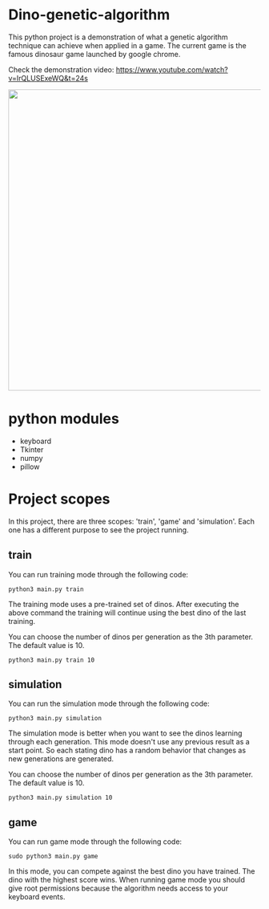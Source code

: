 # Dino-genetic-algorithm
This python project is a demonstration of what a genetic algorithm technique can achieve when applied in a game. The current game is the famous dinosaur game launched by google chrome.

Check the demonstration video: https://www.youtube.com/watch?v=IrQLUSExeWQ&t=24s

<img src="https://user-images.githubusercontent.com/42742621/69763661-a6b09b00-114c-11ea-9bc4-aabc040e652b.gif" width="600px">

# python modules
- keyboard
- Tkinter
- numpy
- pillow

# Project scopes

In this project, there are three scopes: 'train', 'game' and 'simulation'. Each one has a different purpose to see the project running.

## train

You can run training mode through the following code:

```
python3 main.py train
```

The training mode uses a pre-trained set of dinos. After executing the above command the training will continue using the best dino of the last training.

You can choose the number of dinos per generation as the 3th parameter. The default value is 10.
```
python3 main.py train 10
```

## simulation

You can run the simulation mode through the following code:

```
python3 main.py simulation
```
The simulation mode is better when you want to see the dinos learning through each generation. This mode doesn't use any previous result as a start point. So each stating dino has a random behavior that changes as new generations are generated.

You can choose the number of dinos per generation as the 3th parameter. The default value is 10.
```
python3 main.py simulation 10
```
## game

You can run game mode through the following code:

```
sudo python3 main.py game
```

In this mode, you can compete against the best dino you have trained. The dino with the highest score wins.
When running game mode you should give root permissions because the algorithm needs access to your keyboard events.
